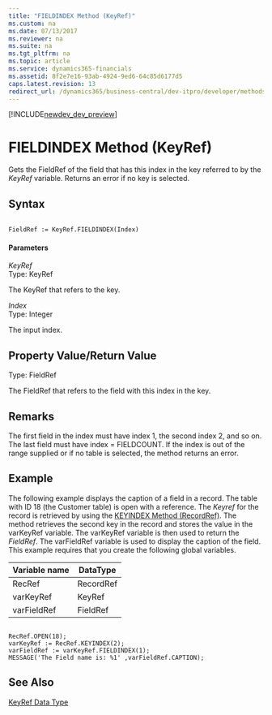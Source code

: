```yaml
---
title: "FIELDINDEX Method (KeyRef)"
ms.custom: na
ms.date: 07/13/2017
ms.reviewer: na
ms.suite: na
ms.tgt_pltfrm: na
ms.topic: article
ms.service: dynamics365-financials
ms.assetid: 8f2e7e16-93ab-4924-9ed6-64c85d6177d5
caps.latest.revision: 13
redirect_url: /dynamics365/business-central/dev-itpro/developer/methods/devenv-al-method-reference
---
```


[!INCLUDE[newdev_dev_preview](../includes/newdev_dev_preview.md)]

# FIELDINDEX Method (KeyRef)
Gets the FieldRef of the field that has this index in the key referred to by the *KeyRef* variable. Returns an error if no key is selected.  
  
## Syntax  
  
```  
  
FieldRef := KeyRef.FIELDINDEX(Index)  
```  
  
#### Parameters  
 *KeyRef*  
 Type: KeyRef  
  
 The KeyRef that refers to the key.  
  
 *Index*  
 Type: Integer  
  
 The input index.  
  
## Property Value/Return Value  
 Type: FieldRef  
  
 The FieldRef that refers to the field with this index in the key.  
  
## Remarks  
 The first field in the index must have index 1, the second index 2, and so on. The last field must have index = FIELDCOUNT. If the index is out of the range supplied or if no table is selected, the method returns an error.  
  
## Example  
 The following example displays the caption of a field in a record. The table with ID 18 \(the Customer table\) is open with a reference. The *Keyref* for the record is retrieved by using the [KEYINDEX Method \(RecordRef\)](devenv-KEYINDEX-Method-RecordRef.md). The method retrieves the second key in the record and stores the value in the varKeyRef variable. The varKeyRef variable is then used to return the *FieldRef*. The varFieldRef variable is used to display the caption of the field. This example requires that you create the following global variables.  
  
|Variable name|DataType|  
|-------------------|--------------|  
|RecRef|RecordRef|  
|varKeyRef|KeyRef|  
|varFieldRef|FieldRef|  
  
```  
  
RecRef.OPEN(18);  
varKeyRef := RecRef.KEYINDEX(2);  
varFieldRef := varKeyRef.FIELDINDEX(1);  
MESSAGE('The Field name is: %1' ,varFieldRef.CAPTION);  
```  
  
## See Also  
 [KeyRef Data Type](../datatypes/devenv-KeyRef-Data-Type.md)